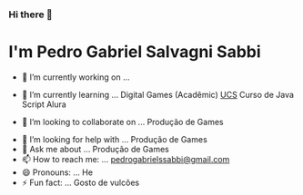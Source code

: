 ### Hi there 👋

<!--
**Pedro-explorar/Pedro-explorar** is a ✨ _special_ ✨ repository because its `README.md` (this file) appears on your GitHub profile.

Here are some ideas to get you started:

- 🔭 I’m currently working on ...
- 🌱 I’m currently learning ...
- 👯 I’m looking to collaborate on ...
- 🤔 I’m looking for help with ...
- 💬 Ask me about ...
- 📫 How to reach me: ...
- 😄 Pronouns: ...
- ⚡ Fun fact: ...
-->

# I'm Pedro Gabriel Salvagni Sabbi

* 🔭 I’m currently working on ...
  
* 🌱 I’m currently learning ...
   Digital Games (Acadêmic) [UCS]( https://www.ucs.br/site/portalcurso/informacoes/735/1/2305/ "Universidade de Caxias do Sul")
   Curso de Java Script Alura
* 👯 I’m looking to collaborate on ...
   Produção de Games
- 🤔 I’m looking for help with ...
   Produção de Games  
- 💬 Ask me about ...
   Produção de Games 
- 📫 How to reach me: ...
  pedrogabrielssabbi@gmail.com  
- 😄 Pronouns: ...
  He
- ⚡ Fun fact: ...
  Gosto de vulcões 
